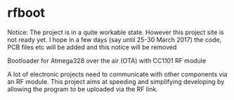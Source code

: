 # rfboot
Notice: The project is in a quite workable state. However this project site is not ready yet.
I hope in a few days (say until 25-30 March 2017) the code, PCB files etc will be added and this notice will be removed

Bootloader for Atmega328 over the air (OTA) with CC1101 RF module

A lot of electronic projects need to communicate with other components via an RF module. This project aims at speeding and simplifying developing by allowing the program to be uploaded via the RF link.
